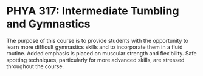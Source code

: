 # PHYA 317: Intermediate Tumbling and Gymnastics

The purpose of this course is to provide students with the opportunity to learn more difficult gymnastics skills and to incorporate them in a fluid routine. Added emphasis is placed on muscular strength and flexibility. Safe spotting techniques, particularly for more advanced skills, are stressed throughout the course.